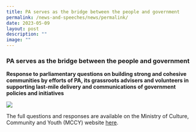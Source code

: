 ```yaml
---
title: PA serves as the bridge between the people and government
permalink: /news-and-speeches/news/permalink/
date: 2023-05-09
layout: post
description: ""
image: ""
---
```

### PA serves as the bridge between the people and government
**Response to parliamentary questions on building strong and cohesive communities by efforts of PA, its grassroots advisers and volunteers in supporting last-mile delivery and communications of government policies and initiatives**

![](/images/NewsRoom/Parliament%20House.jpg)

The full questions and responses are available on the Ministry of Culture, Community and Youth (MCCY) website [here](https://www.mccy.gov.sg/about-us/news-and-resources/parliamentary-matters/2023/May/PA-serves-as-the-bridge-between-the-people-and-government).